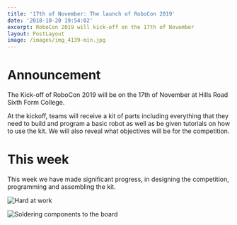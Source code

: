 ```yaml
---
title: '17th of November: The launch of RoboCon 2019'
date: '2018-10-20 19:54:02'
excerpt: RoboCon 2019 will kick-off on the 17th of November
layout: PostLayout
image: /images/img_4139-min.jpg
---
```

# Announcement

The Kick-off of RoboCon 2019 will be on the 17th of November at Hills Road Sixth Form College.

At the kickoff, teams will receive a kit of parts including everything that they need to build and program a basic robot as well as be given tutorials on how to use the kit. We will also reveal what objectives will be for the competition.

# This week

This week we have made significant progress, in designing the competition, programming and assembling the kit. 

![Hard at work](/images/img_4139-min.jpg)

![Soldering components to the board](/images/img_4162-min.jpg)
